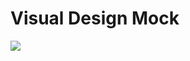 # Visual Design Mock
![](https://raw.githubusercontent.com/spacemeshos/product/master/resources/dashboard_visual_design.png)
